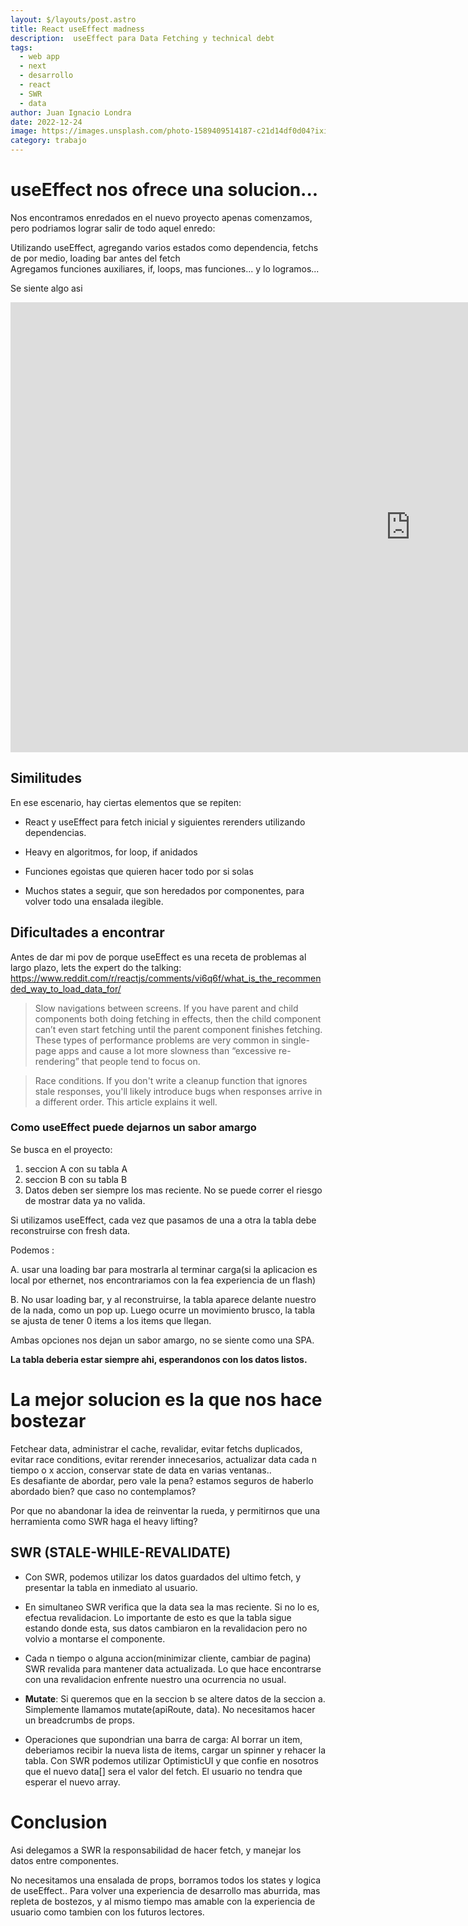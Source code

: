 ```yaml
---
layout: $/layouts/post.astro
title: React useEffect madness
description:  useEffect para Data Fetching y technical debt 
tags:
  - web app
  - next 
  - desarrollo 
  - react
  - SWR
  - data 
author: Juan Ignacio Londra 
date: 2022-12-24
image: https://images.unsplash.com/photo-1589409514187-c21d14df0d04?ixid=MnwxMjA3fDB8MHxwaG90by1wYWdlfHx8fGVufDB8fHx8&ixlib=rb-1.2.1&auto=format&fit=crop&w=1650&q=80
category: trabajo
---
```



# useEffect nos ofrece una solucion...
Nos encontramos enredados en el nuevo proyecto apenas comenzamos, pero podriamos lograr salir de todo aquel enredo:

Utilizando  useEffect,  agregando varios estados como dependencia, fetchs de por medio, loading bar antes del fetch   
Agregamos funciones auxiliares, if, loops, mas funciones... y lo logramos... 
 
Se siente algo asi
 
<iframe width="1280" height="720" src="https://www.youtube.com/embed/e1GmgE7Men0" title="A Glimpse of Light" frameborder="0" allow="accelerometer; autoplay; clipboard-write; encrypted-media; gyroscope; picture-in-picture" allowfullscreen></iframe>

  
  
## Similitudes
En ese escenario, hay ciertas elementos que se repiten:

 - React y useEffect para fetch inicial y siguientes rerenders utilizando dependencias.

 -  Heavy en algoritmos, for loop, if anidados 

 - Funciones egoistas que quieren hacer todo por si solas  

 - Muchos states a seguir, que son heredados por componentes, para volver todo una ensalada ilegible.


## Dificultades a encontrar
 
Antes de dar mi pov de porque useEffect es una receta de problemas al largo plazo, lets the expert do the talking:
https://www.reddit.com/r/reactjs/comments/vi6q6f/what_is_the_recommended_way_to_load_data_for/


>Slow navigations between screens. If you have parent and child components both doing fetching in effects, then the child component can’t even start fetching until the parent component finishes fetching. These types of performance problems are very common in single-page apps and cause a lot more slowness than “excessive re-rendering” that people tend to focus on. 


>Race conditions. If you don't write a cleanup function that ignores stale responses, you'll likely introduce bugs when responses arrive in a different order. This article explains it well.

 
### Como useEffect puede dejarnos un sabor amargo
Se busca en el proyecto:


1. seccion A con su tabla A
2. seccion B con su tabla B
3. Datos deben ser siempre los mas reciente. No se puede correr el riesgo de mostrar data ya no valida.


Si utilizamos useEffect, cada vez que pasamos de una a otra la tabla debe reconstruirse con fresh data.


Podemos :

A. usar una  loading bar para mostrarla al terminar carga(si la aplicacion es local por ethernet, nos encontrariamos con la fea experiencia de un flash)

B. No usar loading bar, y al reconstruirse, la tabla aparece delante nuestro de la nada, como un pop up. 
Luego ocurre un movimiento brusco, la tabla se ajusta de tener 0 items a los items que llegan.


Ambas opciones nos dejan un sabor amargo, no se  siente como una SPA. 

<b>La tabla deberia estar siempre ahi, esperandonos con los datos listos.</b>

# La mejor solucion es la que nos hace bostezar 
Fetchear data, administrar el cache, revalidar, evitar fetchs duplicados, evitar race conditions, evitar rerender innecesarios, actualizar data cada n tiempo o x accion, conservar state de data en varias ventanas..  
Es desafiante de abordar, pero vale la pena? estamos seguros de haberlo abordado bien? que caso no contemplamos?

Por que no abandonar la idea de reinventar la rueda, y permitirnos que una herramienta como SWR haga el heavy lifting?
 

##  SWR (STALE-WHILE-REVALIDATE)
 - Con SWR, podemos utilizar los datos guardados del ultimo fetch, y presentar la tabla en inmediato al usuario. 

 - En simultaneo SWR verifica que la data sea la mas reciente. Si no lo es, efectua revalidacion. Lo importante de esto es que la tabla sigue estando donde esta, sus datos cambiaron en la revalidacion pero no volvio a montarse el componente.

 - Cada n tiempo o alguna accion(minimizar cliente, cambiar de pagina) SWR revalida para mantener data actualizada. Lo que hace encontrarse con una revalidacion enfrente nuestro una ocurrencia no usual.


 - <b>Mutate</b>: 
Si queremos que en la seccion b se altere datos de la seccion a. Simplemente llamamos mutate(apiRoute, data). No necesitamos hacer un breadcrumbs de props. 

 - Operaciones que supondrian una barra de carga:
Al borrar un item, deberiamos recibir la nueva lista de items, cargar un spinner y rehacer la tabla.
Con SWR podemos utilizar OptimisticUI y que confie en nosotros que el nuevo data[] sera el valor del fetch. El usuario no tendra que esperar el nuevo array.


 # Conclusion
 Asi delegamos a SWR la responsabilidad de hacer fetch, y manejar los datos entre componentes.  
 
 No necesitamos una ensalada de props, borramos todos los states y logica de useEffect.. 
 Para volver una experiencia de desarrollo mas aburrida, mas repleta de bostezos, y al mismo tiempo mas amable con la experiencia de usuario como tambien con los futuros lectores.

 
 



 



